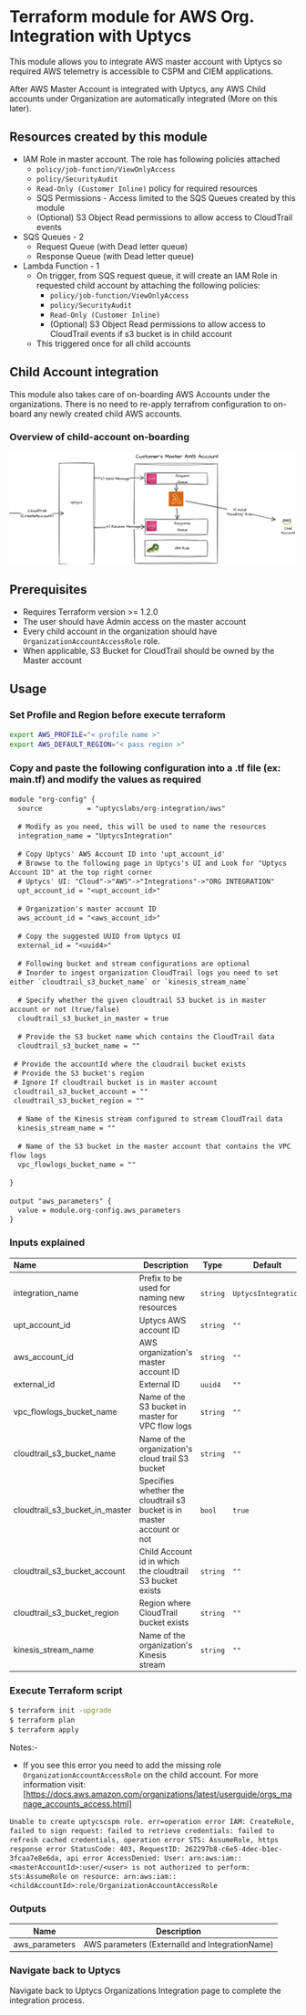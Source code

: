 # Terraform module for AWS Org. Integration with Uptycs

This module allows you to integrate AWS master account with Uptycs so required AWS telemetry is accessible to CSPM and CIEM applications.

After AWS Master Account is integrated with Uptycs, any AWS Child accounts under Organization are automatically integrated (More on this later).

## Resources created by this module

* IAM Role in master account. The role has following policies attached
  * `policy/job-function/ViewOnlyAccess`
  * `policy/SecurityAudit`
  * `Read-Only (Customer Inline)` policy for required resources
  * SQS Permissions - Access limited to the SQS Queues created by this module
  * (Optional) S3 Object Read permissions to allow access to CloudTrail events
* SQS Queues - 2
  * Request Queue (with Dead letter queue)
  * Response Queue (with Dead letter queue)
* Lambda Function - 1
  * On trigger, from SQS request queue, it will create an IAM Role in requested child account by attaching the following policies:
    * `policy/job-function/ViewOnlyAccess`
    * `policy/SecurityAudit`
    * `Read-Only (Customer Inline)`
    * (Optional) S3 Object Read permissions to allow access to CloudTrail events if s3 bucket is in child account
  * This triggered once for all child accounts

## Child Account integration

This module also takes care of on-boarding AWS Accounts under the organizations. There is no need to re-apply terrafrom configuration to on-board any newly created child AWS accounts.

### Overview of child-account on-boarding

![My Image](./images/RoleCreationFlow.jpg)

## Prerequisites

- Requires Terraform version >= 1.2.0
- The user should have Admin access on the master account
- Every child account in the organization should have `OrganizationAccountAccessRole` role.
- When applicable, S3 Bucket for CloudTrail should be owned by the Master account

## Usage

### Set Profile and Region before execute terraform

```sh
export AWS_PROFILE="< profile name >"
export AWS_DEFAULT_REGION="< pass region >"
```

### Copy and paste the following configuration into a .tf file (ex: main.tf) and modify the values as required

```
module "org-config" {
  source           = "uptycslabs/org-integration/aws"

  # Modify as you need, this will be used to name the resources
  integration_name = "UptycsIntegration"

  # Copy Uptycs' AWS Account ID into 'upt_account_id'
  # Browse to the following page in Uptycs's UI and Look for "Uptycs Account ID" at the top right corner 
  # Uptycs' UI: "Cloud"->"AWS"->"Integrations"->"ORG INTEGRATION"
  upt_account_id = "<upt_account_id>"

  # Organization's master account ID 
  aws_account_id = "<aws_account_id>"

  # Copy the suggested UUID from Uptycs UI
  external_id = "<uuid4>"

  # Following bucket and stream configurations are optional
  # Inorder to ingest organization CloudTrail logs you need to set either `cloudtrail_s3_bucket_name` or `kinesis_stream_name`

  # Specify whether the given cloudtrail S3 bucket is in master account or not (true/false)
  cloudtrail_s3_bucket_in_master = true

  # Provide the S3 bucket name which contains the CloudTrail data
  cloudtrail_s3_bucket_name = ""

 # Provide the accountId where the cloudrail bucket exists
 # Provide the S3 bucket's region
 # Ignore If cloudtrail bucket is in master account
 cloudtrail_s3_bucket_account = ""
 cloudtrail_s3_bucket_region = ""

  # Name of the Kinesis stream configured to stream CloudTrail data
  kinesis_stream_name = ""

  # Name of the S3 bucket in the master account that contains the VPC flow logs
  vpc_flowlogs_bucket_name = ""

}

output "aws_parameters" {
  value = module.org-config.aws_parameters
}

```

### Inputs explained


| Name                           | Description                                                            | Type     | Default             | Required |
| :------------------------------- | ------------------------------------------------------------------------ | ---------- | --------------------- | ---------- |
| integration_name               | Prefix to be used for naming new resources                             | `string` | `UptycsIntegration` |          |
| upt_account_id                 | Uptycs AWS account ID                                                  | `string` | `""`                | Yes      |
| aws_account_id                 | AWS organization's master account ID                                   | `string` | `""`                | Yes      |
| external_id                    | External ID                                                            | `uuid4`  | `""`                | Yes      |
| vpc_flowlogs_bucket_name       | Name of the S3 bucket in master for VPC flow logs                      | `string` | `""`                | Optional |
| cloudtrail_s3_bucket_name      | Name of the organization's cloud trail S3 bucket                       | `string` | `""`                | Optional |
| cloudtrail_s3_bucket_in_master | Specifies whether the cloudtrail s3 bucket is in master account or not | `bool`   | `true`              |          |
| cloudtrail_s3_bucket_account   | Child Account id in which the cloudtrail S3 bucket exists              | `string` | `""`                | Optional |
| cloudtrail_s3_bucket_region    | Region where CloudTrail bucket exists                                  | `string` | `""`                | Optional |
| kinesis_stream_name            | Name of the organization's Kinesis stream                                | `string` | `""`                | Optional |

### Execute Terraform script

```sh
$ terraform init -upgrade
$ terraform plan
$ terraform apply
```

Notes:-

- If you see this error you need to add the missing role `OrganizationAccountAccessRole` on the child account. For more information visit: [https://docs.aws.amazon.com/organizations/latest/userguide/orgs_manage_accounts_access.html]

```
Unable to create uptycscspm role. err=operation error IAM: CreateRole, failed to sign request: failed to retrieve credentials: failed to refresh cached credentials, operation error STS: AssumeRole, https response error StatusCode: 403, RequestID: 262297b8-c6e5-4dec-b1ec-3fcaa7e8e6da, api error AccessDenied: User: arn:aws:iam::<masterAccountId>:user/<user> is not authorized to perform: sts:AssumeRole on resource: arn:aws:iam::<childAccountId>:role/OrganizationAccountAccessRole
```

### Outputs


| Name           | Description                                     |
| ---------------- | ------------------------------------------------- |
| aws_parameters | AWS parameters (ExternalId and IntegrationName) |

### Navigate back to Uptycs

Navigate back to Uptycs Organizations Integration page to complete the integration process.
